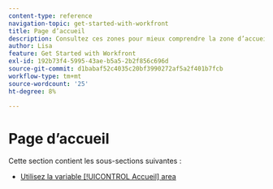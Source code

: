 ```yaml
---
content-type: reference
navigation-topic: get-started-with-workfront
title: Page d’accueil
description: Consultez ces zones pour mieux comprendre la zone d’accueil dans Adobe Workfront.
author: Lisa
feature: Get Started with Workfront
exl-id: 192b73f4-5995-43ae-b5a5-2b2f856c696d
source-git-commit: d1babaf52c4035c20bf3990272af5a2f401b7fcb
workflow-type: tm+mt
source-wordcount: '25'
ht-degree: 8%

---
```


# Page d’accueil

Cette section contient les sous-sections suivantes :

* [Utilisez la variable [!UICONTROL Accueil] area](../../workfront-basics/using-home/using-the-home-area/use-the-home-area.md)
